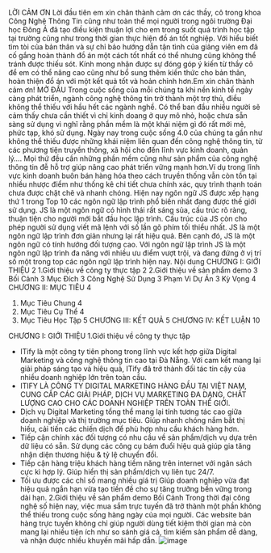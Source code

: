 LỜI CẢM ƠN
Lời đầu tiên em xin chân thành cảm ơn các thầy, cô trong khoa Công Nghệ Thông Tin cũng như toàn thể mọi người trong ngôi trường Đại học Đông Á đã tạo điều kiện thuận lợi cho em trong suốt quá trình học tập tại trường cũng như trong thời gian thực hiện đồ án tốt nghiệp. Với hiểu biết tìm tòi của bản thân và sự chỉ bảo hướng dẫn tận tình của giảng viên em đã cố gắng hoàn thành đồ án một cách tốt nhất có thể nhưng cũng không thể tránh được thiếu sót. Kính mong nhận được sự đóng góp ý kiến từ thầy cô để em có thể nâng cao cũng như bổ sung thêm kiến thức cho bản thân, hoàn thiện đồ án với một kết quả tốt và hoản chỉnh hơn.Em xin chân thành cảm ơn!
MỞ ĐẦU
Trong cuộc sống của mỗi chúng ta khi nền kinh tế ngày càng phát triển, ngành công nghệ thông tin trở thành một trợ thủ, điều không thể thiếu với hầu hết các ngành nghề. Có thể ban đầu nhiều người sẽ cảm thấy chưa cần thiết vì chỉ kinh doang ở quy mô nhỏ, hoặc chưa sẵn sàng sử dụng vì nghĩ rằng phần mềm là một khái niệm gì đó rất mới mẻ, phức tạp, khó sử dụng. Ngày nay trong cuộc sống 4.0 của chúng ta gần như không thể thiếu được những khái niệm liên quan đến công nghệ thông tin, từ các phương tiện truyền thông, xã hội cho đến lĩnh vực kinh doanh, quản lý…. Mọi thứ đều cần những phần mềm cũng như sản phẩm của công nghệ thông tin đễ hỗ trợ giúp nâng cao phát triển vững mạnh hơn.Ví dụ trong lĩnh vực kinh doanh buôn bán hàng hóa theo cách truyền thống vẫn còn tồn tại nhiều nhược điểm như thống kê chi tiết chưa chính xác, quy trình thanh toán chưa được chặt chẽ và nhanh chóng. Hiện nay ngôn ngữ JS  được xếp hạng thứ 1 trong Top 10 các ngôn ngữ lập trình phổ biến nhất đang được thế giới sử dụng. JS là một ngôn ngữ có hình thái rất sáng sủa, cấu trúc rõ ràng, thuận tiện cho người mới bắt đầu học lập trình. Cấu trúc của JS còn cho phép người sử dụng viết mã lệnh với số lần gõ phím tối thiểu nhất. JS là một ngôn ngữ lập trình đơn giản nhưng lại rất hiệu quả. Bên cạnh đó, JS là một ngôn ngữ có tính hướng đối tượng cao. Với ngôn ngữ lập trình JS là một ngôn ngữ lập trình đa năng với nhiều ưu điểm vượt trội, và đang đứng ở vị trí số một trong top các ngôn ngữ lập trình hiện nay. 
Nội dung
CHƯƠNG I: GIỚI THIỆU	2
1.Giới thiệu về công ty thực tập	2
2.Giới thiệu về sản phẩm demo	3
Bối Cảnh	3
Mục Đích	3
Công Nghệ Sử Dụng	3
Phạm Vi Dự Án	3
Kỳ Vọng	4
CHƯƠNG II: MỤC TIÊU	4
1. Mục Tiêu Chung	4
2. Mục Tiêu Cụ Thể	4
3. Mục Tiêu Học Tập	5
CHƯƠNG III: KẾT QUẢ	5
CHƯƠNG IV: KẾT LUẬN	10







CHƯƠNG I: GIỚI THIỆU
1.Giới thiệu về công ty thực tập
- ITify là một công ty tiên phong trong lĩnh vực kết hợp giữa Digital Marketing và công nghệ thông tin cao tại Đà Nẵng. Với cam kết mang lại giải pháp sáng tạo và hiệu quả, ITify đã trở thành đối tác tin cậy của nhiều doanh nghiệp lớn trên toàn cầu.
- ITIFY LÀ CÔNG TY DIGITAL MARKETING HÀNG ĐẦU TẠI VIỆT NAM, CUNG CẤP CÁC GIẢI PHÁP, DỊCH VỤ MARKETING ĐA DẠNG, CHẤT LƯỢNG CAO CHO CÁC DOANH NGHIỆP TRÊN TOÀN THẾ GIỚI.
- Dịch vụ Digital Marketing tổng thể mang lại tính tương tác cao giữa doanh nghiệp và thị trường mục tiêu. Giúp nhanh chóng nắm bắt thị hiếu, cải tiến các chiến dịch để phù hợp nhu cầu khách hàng hơn.
- Tiếp cận chính xác đối tượng có nhu cầu về sản phẩm/dịch vụ dựa trên dữ liệu có sẵn. Sử dụng các công cụ bám đuổi hiệu quả giúp gia tăng nhận diện thương hiệu & tỷ lệ chuyển đổi.
- Tiếp cận hàng triệu khách hàng tiềm năng trên internet với ngân sách cực kì hợp lý. Giúp hiển thị sản phẩm/dịch vụ liên tục 24/7.
- Tối ưu được các chỉ số mang nhiều giá trị Giúp doanh nghiệp vừa đạt hiệu quả ngắn hạn vừa tạo tiền đề cho sự tăng trưởng bền vững trong dài hạn.
2.Giới thiệu về sản phẩm demo
Bối Cảnh
Trong thời đại công nghệ số hiện nay, việc mua sắm trực tuyến đã trở thành một phần không thể thiếu trong cuộc sống hàng ngày của mọi người. Các website bán hàng trực tuyến không chỉ giúp người dùng tiết kiệm thời gian mà còn mang lại nhiều tiện ích như so sánh giá cả, tìm kiếm sản phẩm dễ dàng, và nhận được nhiều khuyến mãi hấp dẫn.
![image](https://github.com/hungducdonga/github-co-ban/assets/111270130/6f95f11b-0b55-47d8-89a4-a512f2a45ce6)
